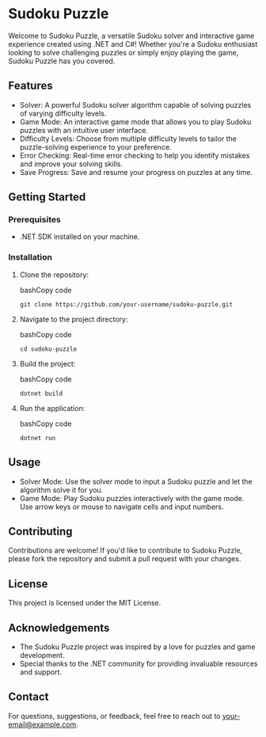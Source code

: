 Sudoku Puzzle
=============

Welcome to Sudoku Puzzle, a versatile Sudoku solver and interactive game experience created using .NET and C#! Whether you're a Sudoku enthusiast looking to solve challenging puzzles or simply enjoy playing the game, Sudoku Puzzle has you covered.

Features
--------

-   Solver: A powerful Sudoku solver algorithm capable of solving puzzles of varying difficulty levels.
-   Game Mode: An interactive game mode that allows you to play Sudoku puzzles with an intuitive user interface.
-   Difficulty Levels: Choose from multiple difficulty levels to tailor the puzzle-solving experience to your preference.
-   Error Checking: Real-time error checking to help you identify mistakes and improve your solving skills.
-   Save Progress: Save and resume your progress on puzzles at any time.

Getting Started
---------------

### Prerequisites

-   .NET SDK installed on your machine.

### Installation

1.  Clone the repository:

    bashCopy code

    `git clone https://github.com/your-username/sudoku-puzzle.git`

2.  Navigate to the project directory:

    bashCopy code

    `cd sudoku-puzzle`

3.  Build the project:

    bashCopy code

    `dotnet build`

4.  Run the application:

    bashCopy code

    `dotnet run`

Usage
-----

-   Solver Mode: Use the solver mode to input a Sudoku puzzle and let the algorithm solve it for you.
-   Game Mode: Play Sudoku puzzles interactively with the game mode. Use arrow keys or mouse to navigate cells and input numbers.

Contributing
------------

Contributions are welcome! If you'd like to contribute to Sudoku Puzzle, please fork the repository and submit a pull request with your changes.

License
-------

This project is licensed under the MIT License.

Acknowledgements
----------------

-   The Sudoku Puzzle project was inspired by a love for puzzles and game development.
-   Special thanks to the .NET community for providing invaluable resources and support.

Contact
-------

For questions, suggestions, or feedback, feel free to reach out to your-email@example.com.
